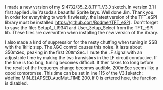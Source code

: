 I made a new version of my SI4732/35_2.8_TFT_V3.0 sketch. In version 3.1 I first applied Jim Yasuda's beautiful Sprite keys. Well done Jim. Thank you. In order for everything to work flawlessly, the latest version of the TFT_eSPI library must be installed. https://github.com/Bodmer/TFT_eSPI . Don't forget to save the files Setup1_ILI9341 and User_Setup_Select from the TFT_eSPI lib. These files are overwritten when installing the new version of the library.

I also made a kind of suppression for the nasty chuffing when tuning in SSB with the 1kHz step. The AGC control causes this noise. It lasts about 350mSec, peaking in the first 200mSec. I mute the LF signal with an adjustable time by making the two transistors in the LF circuit conductive. If the time is too long, tuning becomes difficult. It then takes too long before the result of the frequency change becomes audible. 200mSec seems like a good compromise. This time can be set in line 115 of the V3.1 sketch:
#define MIN_ELAPSED_AudMut_TIME 200. 
If 0 is entered here, the function is disabled.

